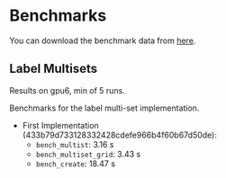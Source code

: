 # Benchmarks

You can download the benchmark data from [here](https://drive.google.com/file/d/1E_Wpw9u8E4foYKk7wvx5RPSWvg_NCN7U/view?usp=sharing).

## Label Multisets

Results on gpu6, min of 5 runs.

Benchmarks for the label multi-set implementation.
- First Implementation (433b79d733128332428cdefe966b4f60b67d50de):
  - `bench_multist`: 3.16 s
  - `bench_multiset_grid`: 3.43 s
  - `bench_create`: 18.47 s
